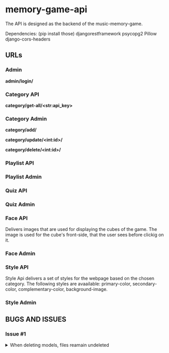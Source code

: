 # memory-game-api
The API is designed as the backend of the music-memory-game.

Dependencies: (pip install those)
djangorestframework
psycopg2
Pillow
django-cors-headers

## URLs

### Admin

**admin/login/**

### Category API

**category/get-all/\<str:api_key>**

### Category Admin

**category/add/**

**category/update/\<int:id>/**

**category/delete/\<int:id>/**

### Playlist API

### Playlist Admin

### Quiz API

### Quiz Admin

### Face API

Delivers images that are used for displaying the cubes of the game. The image is used for the cube's front-side, that the user sees before clickig on it.

### Face Admin

### Style API

Style Api delivers a set of styles for the webpage based on the chosen category. The following styles are avaailable: primary-color, secondary-color, complementary-color, background-image.

### Style Admin

## BUGS AND ISSUES

### Issue #1
<details><summary>When deleting models, files reamain undeleted</summary>
My first approach putting code inside view classes that handle the DELETE method.
This method has been proved anadequate, because it did not include the PUT method and the CASCADE policy.

### SOLUTION

- 1. Create a script that will delete all unused files
- 2. Upon deleting unused files, override the delete and save methods on the model classes. Let the delete and save methods remove the files from the filesystem prior to updating the model and saving the new files.

models.ForeignKey(Category, on_delete=models.CASCADE) begins a transaction once the category is deleted. The transaction does not seem to use the delete()-method on the model. 

I have tried to use Signal to achieve the deletion of the related files, but to no avail. First, I tried pre_delete. But the server threw an exception that this interfered with a transaction. The files got deleted yet some of the related models remained.

<code>

    # Signal to delete associated files when a Category is deleted
    @receiver(pre_delete, sender=Category)
    def delete_related_files(sender, instance, **kwargs):
        playlists = Playlist.objects.filter(category=instance)
        for playlist in playlists:
            playlist.audio.delete()
            playlist.image.delete()

</code>

Then I tried post_delete, but the files remained in place, which is understandable. Since, the category was deleted. However, it was a suggestion by the Copilot, which I accepted without even giving it any thought.

<code>

    # Signal to delete associated files when a Category is deleted
    @receiver(post_delete, sender=Category)
    def delete_related_files(sender, instance, **kwargs):
        playlists = Playlist.objects.filter(category=instance)
        for playlist in playlists:
            playlist.audio.delete()
            playlist.image.delete()

</code>

So the functions were removed and the Copilot suggested to override the delete method on the Category model instead. 

<code>

    # Override the delete method to delete the image file from the storage
    def delete(self, *args, **kwargs):
        # Get the Quiz and Playlist models dynamically
        Quiz = apps.get_model('quiz', 'Quiz')
        Playlist = apps.get_model('playlist', 'Playlist')
        
        # Delete related quizzes
        quizzes = Quiz.objects.filter(category=self)
        for quiz in quizzes:
            quiz.delete()
        
        # Delete related playlists
        playlists = Playlist.objects.filter(category=self)
        for playlist in playlists:
            playlist.delete()
        
        self.image.delete()
        super().delete(*args, **kwargs)

</code>

<details>


## AUTOMATED TESTS
The testing creates a database for testing purposes, which is destroyed at the end of the testing.
In order for that to work, you need to make sure that the user account for the database has the 
required privellege. Either in SQL: ALTER USER db_username CREATEDB;
Or in the DB-Management tool. I did it with pgAdmin.

All automated tests are defined in test.py of each app.

### game_admin app

<details><summary>login</summary>

| View class      | URL pattern | Tested case     |
| :---        |    :----:   |          ---: |
| **UserLoginView** | **admin/login/** | login with valid credentials |
| | | login with invalid credentials |

</details>

## category app

<details><summary>Access with an API key</summary>

| View class      | URL pattern | Tested case     |
| :---        |    :----:   |         :--- |
| CategoryGetAllView | category/get-all/<str:api_key> | get data with a valid api-key |
| | | get data with an invalid api-key |

</details>

<details><summary>Access as admin</summary>

| View class      | URL pattern | Tested case     |
| :---        |    :----:   |         :--- |
| CategoryAddView | category/add/ | access is authorized and the data is valid |
| | | access is authorized but the data is invalid 
| | | unauthorized access |
| CategoryUpdateView | category/update/\<int:id>/ | access is authorized and the data is valid | 
| | | access is authorized but the data is invalid 
| | | unauthorized access |
| CategoryDeleteView | category/delete/\<int:id>/ | access is authorized and the id of the dataset is valid |
| | | access is authorized but the id of the dataset is invalid |

</details>

## playlist app

<details><summary>Access with an API key</summary>

| View class      | URL pattern | Tested case     |
| :---        |    :----:   |         :--- |
| PlaylistGetAllView | playlist/category/get-all/\<str:filter>/\<str:api_key> | get data with a valid api key |
| | | get data with an invalid api key |

</details>


<details><summary>Access as admin</summary>

| View class      | URL pattern | Tested case     |
| :---        |    :----:   |         :--- |
| PlaylistAddView | playlist/add/ | adding a playlist valid data and authorization |
| | | unauthorized access |
| | | access is authorized but the data is invalid |
| PlaylistUpdateItemView | playlist/update/\<int:id>/ | access authorized and data is valid |
| | | access is authorized but data is invalid |
| | | unauthorized access |
| PlaylistDeleteItemView | playlist/delete/\<int:id>/ | access authorized and the id of the dataset is valid |
| | | unauthorized access |
| | | invalid id |

</details>

## quiz app

<details><summary>Access with an API key</summary>

| View class      | URL pattern | Tested case     |
| :---        |    :----:   |         :--- |
| QuizListView | quiz/get-all/\<str:filter>/\<str:api_key> | get all quizes with a valid api key |
| | | try to get all quizes with a invalid api key |

</details>

## Deployment

### Preparation

I decided to deploy this API on a VPS \(Ubuntu \/ appache2 Webserver)

<details><summary>0. Installing a new SSL certifacate</summary>

After obtaining the certifacte file and ssl private key from my provider I had to install them into the virtual hosts that are 
intended to use them.

Alter the file : **/etc/apache2/sites-available/default-ssl.conf**

Add these lines to the virtual host:

\<VirtualHost *:443>

		ServerName dte-apps.com		
		ServerAlias www.dte-apps.com

		SSLEngine on
		SSLCertificateFile /opt/ssl/dteapps.cer
		SSLCertificateKeyFile /opt/ssl/key1.key

        ...
        
\</VirtualHost>

[website I used to find out how to install them on an apache2 webserver](https://www.ssldragon.com/how-to/install-ssl-certificate/ubuntu/#install-ubuntu)

</details>

<details><summary>1. Changing settings.py</summary>

The localhost was using a relative path, now I need to alter the code to use an absolute path on the server.

Alter the location of env.py:

<code>

    # Import environment variables

    if os.path.exists("/opt/gameapi/memory_game_api/env.py"):
        from .env import *
</code>

Add my host to ALLOWED_HOSTS:

<code>

    ALLOWED_HOSTS = [
        "dte-apps.com",
    ]


</code>

Add code to settings.py as:

<code>


    # Set this flag to True, when deploying to production
    DEPLOYED = False

    if not DEPLOYED:
        STATIC_URL = "static/"
    else:
        STATIC_URL = "gameapi/static/"

    if not DEPLOYED:
        MEDIA_URL = '/media/'
    else:
        MEDIA_URL = 'gameapi/media/'

</code>

Set the DEPLOYED flag to True, once deployed.

</details>

<details><summary>2. Create virtual environment inside the folder on the webserver</summary>

In PUTTy navigate to the folder where you want to trasfer the project to.

The command for createing a virtual environment folder: 

<code>    
    virtualenv venv
</code>

The command for activating the virtual envronment : 
<code>
    source venv/bin/activate
</code>

Now intall the dependencies:

<code>

    pip install djangorestframework

    pip install markdown       # Markdown support for the browsable API.

    pip install django-filter  # Filtering support

    pip install psycopg2

    pip install Pillow

    pip install django-cors-headers
</code>

Deactivate the virtual environment:
<code>
    deactivate
</code>

</details>

<details><summary>3. Copy the folder to the server</summary>

Copy all the contents of the folder, except for the .env (virutal environment folder), to the folder that was created for the application on the server.

</details>

<details><summary>4. Create config file for apache2 webserver</summary>

In /etc/apache2/conf-enabled/gameapi.conf

<code>
    WSGIDaemonProcess gameapi_app processes=1 threads=25 python-home=/opt/gameapi/venv lang='en_US.UTF-8' locale='en_US.UTF-8'
    WSGIScriptAlias /gameapi /opt/gameapi/memory_game_api/wsgi.py

    <Directory /opt/gameapi/memory_game_api>
        WSGIProcessGroup gameapi_app 
        WSGIApplicationGroup %{GLOBAL}   
        Require all granted
        <Files wsgi.py>
            Require all granted
        </Files>
    </Directory>

    <VirtualHost *:80>
	    ServerName gameapi_media

	    Alias /gameapi/media/ /opt/gameapi/media/	

	    <Directory /opt/gameapi/media>
		    Require all granted
	    </Directory>	
    </VirtualHost>

</code>

Now it is necessary to change the owner of the media folder to the user and user-group that is asociated with apache2.
To see which user it is run the command :

<code>
    apache2ctl -S
</code>

On my system it is www-data:wwww:data

So now I need to change the owner of the media folder:

<code>
    chown -R www-data:www-data media
</code>

</detials>